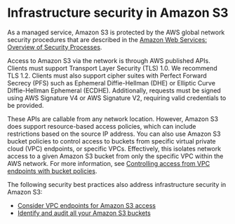 # Infrastructure security in Amazon S3<a name="network-isolation"></a>

As a managed service, Amazon S3 is protected by the AWS global network security procedures that are described in the [Amazon Web Services: Overview of Security Processes](https://d1.awsstatic.com/whitepapers/aws-security-whitepaper.pdf)\.

Access to Amazon S3 via the network is through AWS published APIs\. Clients must support Transport Layer Security \(TLS\) 1\.0\. We recommend TLS 1\.2\. Clients must also support cipher suites with Perfect Forward Secrecy \(PFS\) such as Ephemeral Diffie\-Hellman \(DHE\) or Elliptic Curve Diffie\-Hellman Ephemeral \(ECDHE\)\. Additionally, requests must be signed using AWS Signature V4 or AWS Signature V2, requiring valid credentials to be provided\.

These APIs are callable from any network location\. However, Amazon S3 does support resource\-based access policies, which can include restrictions based on the source IP address\. You can also use Amazon S3 bucket policies to control access to buckets from specific virtual private cloud \(VPC\) endpoints, or specific VPCs\. Effectively, this isolates network access to a given Amazon S3 bucket from only the specific VPC within the AWS network\. For more information, see [Controlling access from VPC endpoints with bucket policies](example-bucket-policies-vpc-endpoint.md)\.

The following security best practices also address infrastructure security in Amazon S3:
+ [Consider VPC endpoints for Amazon S3 access](security-best-practices.md#end-points)
+ [Identify and audit all your Amazon S3 buckets](security-best-practices.md#audit)